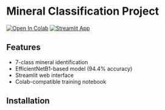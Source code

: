 # Mineral Classification Project

[![Open In Colab](https://colab.research.google.com/assets/colab-badge.svg)](https://colab.research.google.com/github/yourusername/Mineral-Classification)
[![Streamlit App](https://static.streamlit.io/badges/streamlit_badge_black_white.svg)](https://mineral-classification-94-accuracy.streamlit.app/)

## Features
- 7-class mineral identification
- EfficientNetB1-based model (94.4% accuracy)
- Streamlit web interface
- Colab-compatible training notebook

## Installation
